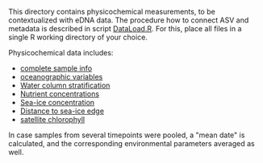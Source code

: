 This directory contains physicochemical measurements, to be contextualized with eDNA data. The procedure how to connect ASV and metadata is described in script [DataLoad.R](../DataLoad.R). For this, place all files in a single R working directory of your choice.

Physicochemical data includes:
- [complete sample info](./sample_info.txt)
- [oceanographic variables](./CTD.txt)
- [Water column stratification](./Strat.txt)
- [Nutrient concentrations](./Nutrients.txt)
- [Sea-ice concentration](./IceConc.txt)
- [Distance to sea-ice edge](./IceDist.txt)
- [satellite chlorophyll](./Chl_sat.txt)

In case samples from several timepoints were pooled, a "mean date" is calculated, and the corresponding environmental parameters averaged as well.


